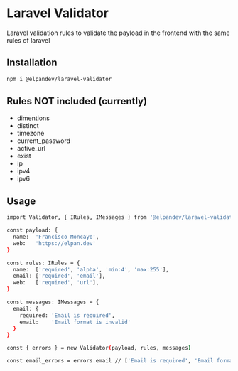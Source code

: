# Laravel Validator
Laravel validation rules to validate the payload in the frontend with the same rules of laravel

## Installation
```sh
npm i @elpandev/laravel-validator
```

## Rules NOT included (currently)
- dimentions
- distinct
- timezone
- current_password
- active_url
- exist
- ip
- ipv4
- ipv6

## Usage
```sh
import Validator, { IRules, IMessages } from '@elpandev/laravel-validator'

const payload: {
  name:  'Francisco Moncayo',
  web:   'https://elpan.dev'
}

const rules: IRules = {
  name:  ['required', 'alpha', 'min:4', 'max:255'],
  email: ['required', 'email'],
  web:   ['required', 'url'],
}

const messages: IMessages = {
  email: {
    required: 'Email is required',
    email:    'Email format is invalid'
  }
}

const { errors } = new Validator(payload, rules, messages)

const email_errors = errors.email // ['Email is required', 'Email formart is invalid']
```